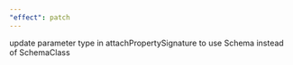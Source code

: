 ```yaml
---
"effect": patch
---
```


update parameter type in attachPropertySignature to use Schema instead of SchemaClass

